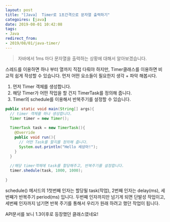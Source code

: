 ```yaml
---
layout: post
title: "[Java]  Timer로 1초간격으로 문자열 출력하기"
categoires: [java]
date: 2019-08-01 10:42:08
tags: 
- Java
redirect_from: 
- 2019/08/01/java-timer/
---
```


> 자바에서 1ms 마다 문자열을 출력하는 상황에 대해서 알아보겠습니다. 



스레드를 이용하면 하나 부터 열까지 직접 다뤄야 하지만, Timer클래스를 이용하면 비교적 쉽게 작성할 수 있습니다.  먼저 어떤 요소들이 필요한지 생각 + 파악 해봅시다. 

1. 먼저 Timer 객체를 생성합니다. 
2. 해당 Timer가 어떤 작업을 할 건지 TimerTask를 정의해 줍니다. 
3. Timer의 schedule를 이용해서 반복주기를 설정할 수 있습니다. 

```java
public static void main(String[] args){
  // timer 객체를 하나 생성합니다.
  Timer timer = new Timer();
  
  TimerTask task = new TimerTask(){
    @Override
    public void run(){
      // 어떤 Task를 할지를 정의해 줍니다.
      System.out.println("Hello 세상아!");
    }
  }
  
  //해당 timer객체에 task를 할당해주고, 반복주기를 설정합니다.
  timer.shedule(task, 1000, 1000);
  
}
```



schedule() 메서드의 1첫번째 인자는 할당될 task(작업), 2번째 인자는 delay(ms), 세번째가 반복주기 period(ms) 입니다. 두번째 인자까지만 넘기게 되면 단발성 작업이고, 세번째 인자까지 넘기면 반복 주기를 통해서 우리가 원래 하려고 했던 작업이 됩니다. 



API문서를 보니 1.3이후로 등장했던 클래스였네요! 